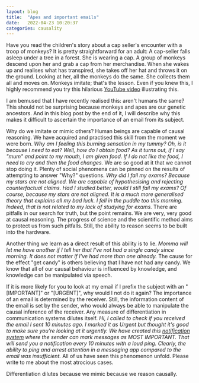 ```yaml
---
layout: blog
title:  "Apes and important emails"
date:   2022-04-23 10:20:37
categories: causality
---
```


Have you read the children's story about a cap seller's encounter with a troop of monkeys? It is pretty straightforward for an adult: A cap-seller falls asleep under a tree in a forest. She is wearing a cap. A group of monkeys descend upon her and grab a cap from her merchandise. When she wakes up and realises what has transpired, she takes off her hat and throws it on the ground. Looking at her, all the monkeys do the same. She collects them all and moves on. Monkeys imitate; that's the lesson. Even if you knew this, I highly recommend you try this hilarious [YouTube video](https://www.youtube.com/watch?v=ykFLZywRxeM) illustrating this.

I am bemused that I have recently realised this: aren't humans the same? This should not be surprising because monkeys and apes are our genetic ancestors. And in this blog post by the end of it, I will describe why this makes it difficult to ascertain the importance of an email from its subject.

Why do we imitate or mimic others? Human beings are capable of causal reasoning. We have acquired and practised this skill from the moment we were born.
*Why am I feeling this burning sensation in my tummy? Oh, is it because I need to eat? Well, how do I obtain food? As it turns out, if I say "mum" and point to my mouth, I am given food. If I do not like the food, I need to cry and then the food changes.*
We are so good at it that we cannot stop doing it. Plenty of social phenomena can be pinned on the results of attempting to answer "Why?" questions. 
*Why did I fail my exams? Because my stars are not aligned. We are capable of hypothesising and rejecting counterfactual claims. Had I studied better, would I still fail my exams? Of course, because my stars are not aligned. It is a much more generalised theory that explains all my bad luck. I fell in the puddle too this morning. Indeed, that is not related to my lack of studying for exams.*
There are pitfalls in our search for truth, but the point remains. We are very, very good at causal reasoning. The progress of science and the scientific method aims to protect us from such pitfalls. Still, the ability to reason seems to be built into the hardware.

Another thing we learn as a direct result of this ability is to lie.
*Momma will let me have another if I tell her that I've not had a single candy since morning. It does not matter if I've had more than one already.* The cause for the effect "get candy" is others believing that I have not had any candy. We know that all of our causal behaviour is influenced by knowledge, and knowledge can be manipulated via speech.

If it is more likely for you to look at my email if I prefix the subject with an "[IMPORTANT]" or "[URGENT]", why would I not do it again? The importance of an email is determined by the receiver. Still, the information content of the email is set by the sender, who would always be able to manipulate the causal inference of the receiver. Any measure of differentiation in communication systems dilutes itself.
*Hi, I called to check if you received the email I sent 10 minutes ago. I marked it as Urgent but thought it's good to make sure you're looking at it urgently. We have created this [notification system](https://support.microsoft.com/en-us/office/mark-a-message-as-important-or-urgent-in-teams-ea99d5b6-1317-4550-8d75-86ff14cd4462) where the sender can mark messages as MOST IMPORTANT. That will send you a notification every 10 minutes with a loud ping. Clearly, the ability to ping and arrest attention in a messaging app compared to the email was insufficient.*
All of us have seen this phenomenon unfold. Please write to me about the most atrocious cases.

Differentiation dilutes because we mimic because we reason causally.

